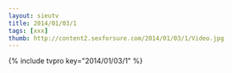```yaml
--- 
layout: sieutv
title: 2014/01/03/1
tags: [xxx]
thumb: http://content2.sexforsure.com/2014/01/03/1/Video.jpg
---
```

{% include tvpro key="2014/01/03/1" %} 
